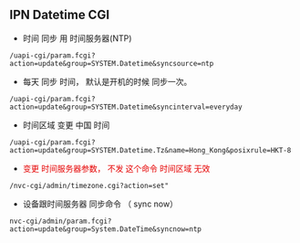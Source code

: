 ## IPN Datetime CGI

* 时间 同步 用 时间服务器(NTP)
```code
/uapi-cgi/param.fcgi?action=update&group=SYSTEM.Datetime&syncsource=ntp
```

*  每天 同步 时间， 默认是开机的时候 同步一次。
```code 
/uapi-cgi/param.fcgi?action=update&group=SYSTEM.Datetime&syncinterval=everyday
```

* 时间区域 变更 中国 时间
```code 
/uapi-cgi/param.fcgi?action=update&group=SYSTEM.Datetime.Tz&name=Hong_Kong&posixrule=HKT-8
```

* <span style="color: rgb(230, 0, 0);">变更 时间服务器参数， 不发 这个命令 时间区域 无效</span>
```code 
/nvc-cgi/admin/timezone.cgi?action=set"
```

* 设备跟时间服务器 同步命令 （ sync now）
```code 
nvc-cgi/admin/param.fcgi?action=update&group=System.DateTime&syncnow=ntp
```
